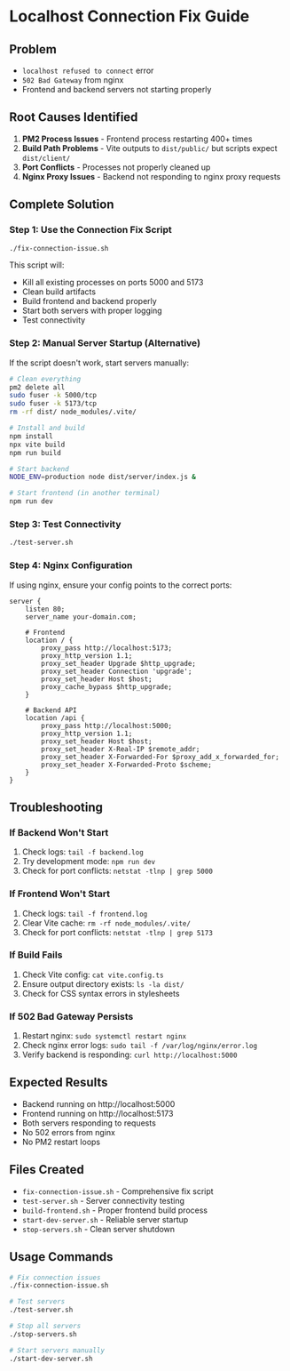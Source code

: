 # Localhost Connection Fix Guide

## Problem
- `localhost refused to connect` error
- `502 Bad Gateway` from nginx
- Frontend and backend servers not starting properly

## Root Causes Identified
1. **PM2 Process Issues** - Frontend process restarting 400+ times
2. **Build Path Problems** - Vite outputs to `dist/public/` but scripts expect `dist/client/`
3. **Port Conflicts** - Processes not properly cleaned up
4. **Nginx Proxy Issues** - Backend not responding to nginx proxy requests

## Complete Solution

### Step 1: Use the Connection Fix Script
```bash
./fix-connection-issue.sh
```

This script will:
- Kill all existing processes on ports 5000 and 5173
- Clean build artifacts
- Build frontend and backend properly
- Start both servers with proper logging
- Test connectivity

### Step 2: Manual Server Startup (Alternative)
If the script doesn't work, start servers manually:

```bash
# Clean everything
pm2 delete all
sudo fuser -k 5000/tcp
sudo fuser -k 5173/tcp
rm -rf dist/ node_modules/.vite/

# Install and build
npm install
npx vite build
npm run build

# Start backend
NODE_ENV=production node dist/server/index.js &

# Start frontend (in another terminal)
npm run dev
```

### Step 3: Test Connectivity
```bash
./test-server.sh
```

### Step 4: Nginx Configuration
If using nginx, ensure your config points to the correct ports:

```nginx
server {
    listen 80;
    server_name your-domain.com;

    # Frontend
    location / {
        proxy_pass http://localhost:5173;
        proxy_http_version 1.1;
        proxy_set_header Upgrade $http_upgrade;
        proxy_set_header Connection 'upgrade';
        proxy_set_header Host $host;
        proxy_cache_bypass $http_upgrade;
    }

    # Backend API
    location /api {
        proxy_pass http://localhost:5000;
        proxy_http_version 1.1;
        proxy_set_header Host $host;
        proxy_set_header X-Real-IP $remote_addr;
        proxy_set_header X-Forwarded-For $proxy_add_x_forwarded_for;
        proxy_set_header X-Forwarded-Proto $scheme;
    }
}
```

## Troubleshooting

### If Backend Won't Start
1. Check logs: `tail -f backend.log`
2. Try development mode: `npm run dev`
3. Check for port conflicts: `netstat -tlnp | grep 5000`

### If Frontend Won't Start
1. Check logs: `tail -f frontend.log`
2. Clear Vite cache: `rm -rf node_modules/.vite/`
3. Check for port conflicts: `netstat -tlnp | grep 5173`

### If Build Fails
1. Check Vite config: `cat vite.config.ts`
2. Ensure output directory exists: `ls -la dist/`
3. Check for CSS syntax errors in stylesheets

### If 502 Bad Gateway Persists
1. Restart nginx: `sudo systemctl restart nginx`
2. Check nginx error logs: `sudo tail -f /var/log/nginx/error.log`
3. Verify backend is responding: `curl http://localhost:5000`

## Expected Results
- Backend running on http://localhost:5000
- Frontend running on http://localhost:5173
- Both servers responding to requests
- No 502 errors from nginx
- No PM2 restart loops

## Files Created
- `fix-connection-issue.sh` - Comprehensive fix script
- `test-server.sh` - Server connectivity testing
- `build-frontend.sh` - Proper frontend build process
- `start-dev-server.sh` - Reliable server startup
- `stop-servers.sh` - Clean server shutdown

## Usage Commands
```bash
# Fix connection issues
./fix-connection-issue.sh

# Test servers
./test-server.sh

# Stop all servers
./stop-servers.sh

# Start servers manually
./start-dev-server.sh
